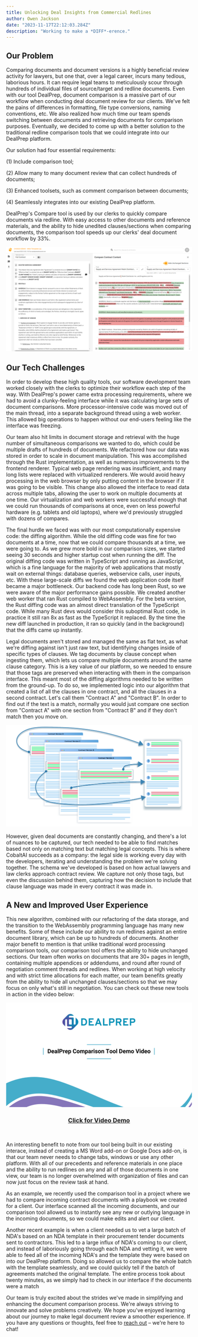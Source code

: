 ```yaml
---
title: Unlocking Deal Insights from Commercial Redlines
author: Owen Jackson
date: "2023-11-17T22:12:03.284Z"
description: "Working to make a *DIFF*-erence."
---
```


## Our Problem

Comparing documents and document versions is a highly beneficial review activity for lawyers, but one that, over a legal career, incurs many tedious, laborious hours. It can require legal teams to meticulously scour through hundreds of individual files of source/target and redline documents. Even with our tool DealPrep, document comparison is a massive part of our workflow when conducting deal document review for our clients. We've felt the pains of differences in formatting, file type conversions, naming conventions, etc. We also realized how much time our team spends switching between documents and retrieving documents for comparison purposes. Eventually, we decided to come up with a better solution to the traditional redline comparison tools that we could integrate into our DealPrep platform.

Our solution had four essential requirements:

(1) Include comparison tool;

(2) Allow many to many document review that can collect hundreds of documents;

(3) Enhanced toolsets, such as comment comparison between documents;

(4) Seamlessly integrates into our existing DealPrep platform.

DealPrep's Compare tool is used by our clerks to quickly compare documents via redline. With easy access to other documents and reference materials, and the ability to hide unedited clauses/sections when comparing documents, the comparison tool speeds up our clerks' deal document workflow by 33%.

![DPComparisonSC](./DPComparisonSC.png)

## Our Tech Challenges

In order to develop these high quality tools, our software development team worked closely with the clerks to optimize their workflow each step of the way. With DealPrep's power came extra processing requirements, where we had to avoid a clunky-feeling interface while it was calculating large sets of document comparisons. More processor-intensive code was moved out of the main thread, into a separate background thread using a web worker. This allowed big operations to happen without our end-users feeling like the interface was freezing.

Our team also hit limits in document storage and retrieval with the huge number of simultaneous comparisons we wanted to do, which could be multiple drafts of hundreds of documents. We refactored how our data was stored in order to scale in document manipulation. This was accomplished through the Rust implementation, as well as numerous improvements to the frontend renderer. Typical web page rendering was insufficient, and many long lists were replaced with virtualized renderers. We would avoid heavy processing in the web browser by only putting content in the browser if it was going to be visible. This change also allowed the interface to read data across multiple tabs, allowing the user to work on multiple documents at one time. Our virtualization and web workers were successful enough that we could run thousands of comparisons at once, even on less powerful hardware (e.g. tablets and old laptops), where we'd previously struggled with dozens of compares.

The final hurdle we faced was with our most computationally expensive code: the diffing algorithm. While the old diffing code was fine for two documents at a time, now that we could compare thousands at a time, we were going to. As we grew more bold in our comparison sizes, we started seeing 30 seconds and higher startup cost when running the diff. The original diffing code was written in TypeScript and running as JavaScript, which is a fine language for the majority of web applications that mostly wait on external things: database queries, webservice calls, user inputs, etc. With these large-scale diffs we found the web application code itself became a major bottleneck. Our backend code has long been Rust, so we were aware of the major performance gains possible. We created another web worker that ran Rust compiled to WebAssembly. For the beta version, the Rust diffing code was an almost direct translation of the TypeScript code. While many Rust devs would consider this suboptimal Rust code, in practice it still ran 8x as fast as the TypeScript it replaced. By the time the new diff launched in production, it ran so quickly (and in the background) that the diffs came up instantly.

Legal documents aren't stored and managed the same as flat text, as what we're diffing against isn't just raw text, but identifying changes inside of specific types of clauses. We tag documents by clause concept when ingesting them, which lets us compare multiple documents around the same clause category. This is a key value of our platform, so we needed to ensure that those tags are preserved when interacting with them in the comparison interface. This meant most of the diffing algorithms needed to be written from the ground-up. To do so, we implemented logic into our algorithm that created a list of all the clauses in one contract, and all the clauses in a second contract. Let's call them "Contract A" and "Contract B". In order to find out if the text is a match, normally you would just compare one section from "Contract A" with one section from "Contract B" and if they don't match then you move on.

![ArticleIllustrationV2](./ArticleIllustrationV2.png)


However, given deal documents are constantly changing, and there's a lot of nuances to be captured, our tech needed to be able to find matches based not only on matching text but matching legal concepts. This is where CobaltAI succeeds as a company: the legal side is working every day with the developers, iterating and understanding the problem we're solving together. The schema we've developed is based on how actual lawyers and law clerks approach contract review. We capture not only those tags, but even the discussion behind them, capturing how the decision to include that clause language was made in every contract it was made in.

## A New and Improved User Experience

This new algorithm, combined with our refactoring of the data storage, and the transition to the WebAssembly programming language has many new benefits. Some of these include our ability to run redlines against an entire document library, which can be up to hundreds of documents.
Another major benefit to mention is that unlike traditional word processing comparison tools, our comparison tool offers the ability to hide unchanged sections. Our team often works on documents that are 30+ pages in length, containing multiple appendices or addendums, and round after round of negotiation comment threads and redlines. When working at high velocity and with strict time allocations for each matter, our team benefits greatly from the ability to hide all unchanged clauses/sections so that we may focus on only what's still in negotiation. You can check out these new tools in action in the video below:

[![NewDemoTitle.png](./NewDemoTitle.png)](https://vimeo.com/886962695?share=copy)
### <div align="center">[Click for Video Demo](https://vimeo.com/886962695?share=copy)<div align="center">
&nbsp; 

An interesting benefit to note from our tool being built in our existing interace, instead of creating a MS Word add-on or Google Docs add-on, is that our team never needs to change tabs, windows or use any other platform. With all of our precedents and reference materials in one place and the ability to run redlines on any and all of those documents in one view, our team is no longer overwhelmed with organization of files and can now just focus on the review task at hand.

As an example, we recently used the comparison tool in a project where we had to compare incoming contract documents with a playbook we created for a client. Our interface scanned all the incoming documents, and our comparison tool allowed us to instantly see any new or outlying language in the incoming documents, so we could make edits and alert our client.

Another recent example is when a client needed us to vet a large batch of NDA's based on an NDA template in their procurement tender documents sent to contractors. This led to a large influx of NDA's coming to our client, and instead of laboriously going through each NDA and vetting it, we were able to feed all of the incoming NDA's and the template they were based on into our DealPrep platform. Doing so allowed us to compare the whole batch with the template seamlessly, and we could quickly tell if the batch of agreements matched the original template. The entire process took about twenty minutes, as we simply had to check in our interface if the documents were a match

Our team is truly excited about the strides we've made in simplifying and enhancing the document comparison process. We're always striving to innovate and solve problems creatively. We hope you've enjoyed learning about our journey to make legal document review a smoother experience. If you have any questions or thoughts, feel free to [reach out](https://dealprep.co/#contactAnchor) – we're here to chat!
